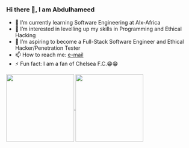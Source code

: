 ### Hi there 👋, I am Abdulhameed

- 🔭 I’m currently learning Software Engineering at Alx-Africa
- 🌱 I’m interested in levelling up my skills in Programming and Ethical Hacking
- 👯 I’m aspiring to become a Full-Stack Software Engineer and Ethical Hacker/Penetration Tester
- 📫 How to reach me: [e-mail](https://mail.google.com/teniolaajani2004@gmail.com)
- ⚡ Fun fact: I am a fan of Chelsea F.C.😁😁

<a href="https://github.com/anuraghazra/github-readme-stats">
  <img height="180px" align="center" src="https://github-readme-stats.vercel.app/api?username=Elhameed&show_icons=true&theme=gruvbox_light&layout=compact" />
</a>
<a href="https://github.com/anuraghazra/convoychat">
  <img height="180px" align="center" src="https://github-readme-stats.vercel.app/api/top-langs/?username=Elhameed&langs_count=8&theme=gruvbox_light&layout=compact" />
</a>
